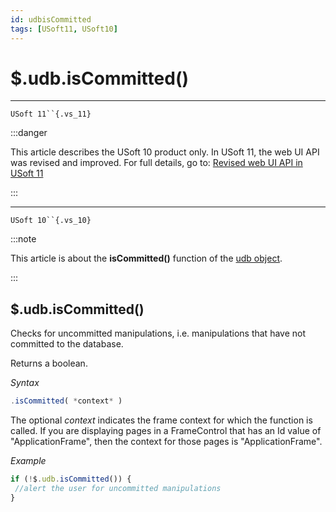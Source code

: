 ```yaml
---
id: udbisCommitted
tags: [USoft11, USoft10]
---
```

# $.udb.isCommitted()



----

`USoft 11``{.vs_11}`


:::danger

This article describes the USoft 10 product only.
In USoft 11, the web UI API was revised and improved. For full details, go to:
[Revised web UI API in USoft 11](/docs/Web_and_app_UIs/UDB_udb/Revised_web_UI_API_in_USoft_11.md)

:::

----

`USoft 10``{.vs_10}`


:::note

This article is about the **isCommitted()** function of the [udb object](/docs/Web_and_app_UIs/UDB_udb).

:::

## **$.udb.isCommitted()**

Checks for uncommitted manipulations, i.e. manipulations that have not committed to the database.

Returns a boolean.

*Syntax*

```js
.isCommitted( *context* )
```

The optional *context* indicates the frame context for which the function is called. If you are displaying pages in a FrameControl that has an Id value of "ApplicationFrame", then the context for those pages is "ApplicationFrame".

*Example*

```js
if (!$.udb.isCommitted()) {
 //alert the user for uncommitted manipulations
}
```

 